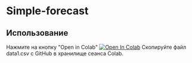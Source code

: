 # Simple-forecast
## Использование
Нажмите на кнопку "Open in Colab" 
[![Open In Colab](https://colab.research.google.com/assets/colab-badge.svg)](https://colab.research.google.com/github/art-of-ai/simple-forecast/blob/main/Simple_forecast.ipynb)
Скопируйте файл data1.csv с GitHub в хранилище сеанса Colab.
